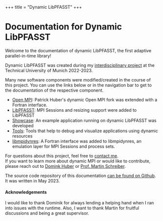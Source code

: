 +++
title = "Dynamic LibPFASST"
+++
# Documentation for Dynamic LibPFASST

Welcome to the documentation of dynamic LibPFASST, the first adaptive parallel-in-time library!

Dynamic LibPFASST was created during my [interdisciplinary project](https://web.archive.org/web/20230520140608/https://www.cit.tum.de/en/cit/studies/degree-programs/master-informatics/interdisciplinary-project/) at the Technical University of Munich 2022-2023.

Many new software components were modified/created in the course of this project. You can use the links below or in the navigation bar to get to the documentation of the respective component.

 - [Open MPI](@/open-mpi/_index.md): Patrick Huber's dynamic Open MPI fork was extended with a Fortran interface.
 - [LibPFASST](@/libpfasst/_index.md): MPI Sessions and resizing support were added to LibPFASST
 - [Showcase](@/showcase/_index.md): An example application running on dynamic LibPFASST was developed
 - [Tools](@/tools/_index.md): Tools that help to debug and visualize applications using dynamic resources
 - [libmpidynres](@/libmpidynres/_index.md): A Fortran interface was added to libmpidynres, an emulation layer for MPI Sessions and process sets.

For questions about this project, feel free to [contact me](https://fecht.cc).<br/>
If you want to learn more about dynamic MPI or would like to contribute, please reach out to [Domink Huber](https://www.ce.cit.tum.de/caps/mitarbeiter/dominik-huber/) or [Prof. Martin Schreiber](https://www.martin-schreiber.info/).

The source code repository of this documentation [can be found on Github](https://github.com/boi4/libpfasst-doc).
It was written in May 2023.

#### Acknowledgements

I would like to thank Dominik for always lending a helping hand when I ran into issues with the runtime.
Also, I want to thank Martin for fruitful discussions and being a great supervisor.
